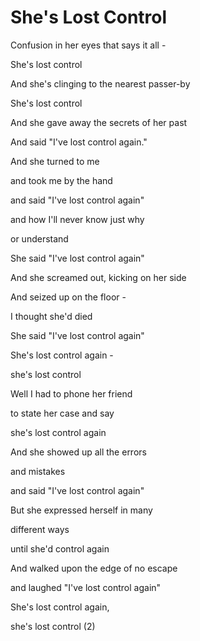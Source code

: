 # She's Lost Control

Confusion in her eyes that says it all -

She's lost control

And she's clinging to the nearest passer-by

She's lost control

And she gave away the secrets of her past

And said "I've lost control again."



And she turned to me

and took me by the hand

and said "I've lost control again"

and how I'll never know just why

or understand

She said "I've lost control again"

And she screamed out, kicking on her side

And seized up on the floor -

I thought she'd died

She said "I've lost control again"

She's lost control again -

she's lost control



Well I had to phone her friend

to state her case and say

she's lost control again

And she showed up all the errors

and mistakes

and said "I've lost control again"

But she expressed herself in many

different ways

until she'd control again

And walked upon the edge of no escape

and laughed "I've lost control again"

She's lost control again,

she's lost control (2)







